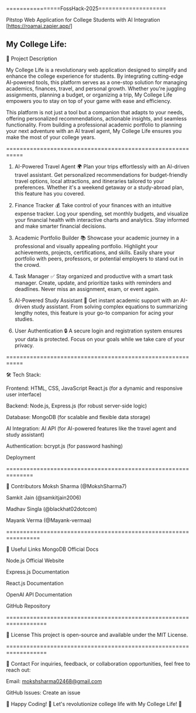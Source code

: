  ================FossHack-2025====================

 Pitstop Web Application for College Students with AI Integration
                                        [https://roamai.zapier.app/]

My College Life:
-----------------------
📌 Project Description

My College Life is a revolutionary web application designed to simplify and enhance the college experience for students. By integrating cutting-edge AI-powered tools, this platform serves as a one-stop solution for managing academics, finances, travel, and personal growth. Whether you're juggling assignments, planning a budget, or organizing a trip, My College Life empowers you to stay on top of your game with ease and efficiency.

This platform is not just a tool but a companion that adapts to your needs, offering personalized recommendations, actionable insights, and seamless functionality. From building a professional academic portfolio to planning your next adventure with an AI travel agent, My College Life ensures you make the most of your college years.

===========================================================


1. AI-Powered Travel Agent
🌍 Plan your trips effortlessly with an AI-driven travel assistant. Get personalized recommendations for budget-friendly travel options, local attractions, and itineraries tailored to your preferences. Whether it's a weekend getaway or a study-abroad plan, this feature has you covered.

2. Finance Tracker
💰 Take control of your finances with an intuitive expense tracker. Log your spending, set monthly budgets, and visualize your financial health with interactive charts and analytics. Stay informed and make smarter financial decisions.

3. Academic Portfolio Builder
📚 Showcase your academic journey in a professional and visually appealing portfolio. Highlight your achievements, projects, certifications, and skills. Easily share your portfolio with peers, professors, or potential employers to stand out in the crowd.

4. Task Manager
✅ Stay organized and productive with a smart task manager. Create, update, and prioritize tasks with reminders and deadlines. Never miss an assignment, exam, or event again.

5. AI-Powered Study Assistant
🤖 Get instant academic support with an AI-driven study assistant. From solving complex equations to summarizing lengthy notes, this feature is your go-to companion for acing your studies.

6. User Authentication
🔒 A secure login and registration system ensures your data is protected. Focus on your goals while we take care of your privacy.

===========================================================

🛠️ Tech Stack:

Frontend:
HTML, CSS, JavaScript
React.js (for a dynamic and responsive user interface)

Backend:
Node.js, Express.js (for robust server-side logic)

Database:
MongoDB (for scalable and flexible data storage)

AI Integration:
AI API (for AI-powered features like the travel agent and study assistant)

Authentication:
bcrypt.js (for password hashing)


Deployment

==============================================================


👥 Contributors
Moksh Sharma (@MokshSharma7)

Samkit Jain (@samkitjain2006)

Madhav Singla (@blackhat02dotcom)

Mayank Verma (@Mayank-vermaa)

================================================================


🔗 Useful Links
MongoDB Official Docs

Node.js Official Website

Express.js Documentation

React.js Documentation

OpenAI API Documentation

GitHub Repository

==================================================================

📜 License
This project is open-source and available under the MIT License.

==================================================================

📧 Contact
For inquiries, feedback, or collaboration opportunities, feel free to reach out:

Email: mokshsharma02468@gmail.com

GitHub Issues: Create an issue

🚀 Happy Coding! 🎯
Let's revolutionize college life with My College Life! 🌟

